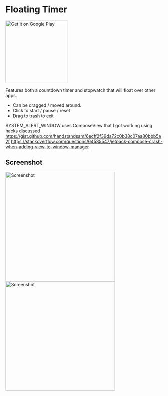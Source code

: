 # Floating Timer

<a href='https://play.google.com/store/apps/details?id=xyz.tberghuis.floatingtimer'><img alt='Get it on Google Play' src='https://play.google.com/intl/en_us/badges/static/images/badges/en_badge_web_generic.png' width="200"/></a>

Features both a countdown timer and stopwatch that will float over other apps.

* Can be dragged / moved around.
* Click to start / pause / reset
* Drag to trash to exit

SYSTEM_ALERT_WINDOW uses ComposeView that I got working using hacks discussed
https://gist.github.com/handstandsam/6ecff2f39da72c0b38c07aa80bbb5a2f
https://stackoverflow.com/questions/64585547/jetpack-compose-crash-when-adding-view-to-window-manager

## Screenshot
<img alt='Screenshot' src='https://github.com/tberghuis/FloatingCountdownTimer/raw/master/docs/images/Screenshot_home.png' width="350"/> <img alt='Screenshot' src='https://github.com/tberghuis/FloatingCountdownTimer/raw/master/docs/images/Screenshot_halo_color.png' width="350"/>
